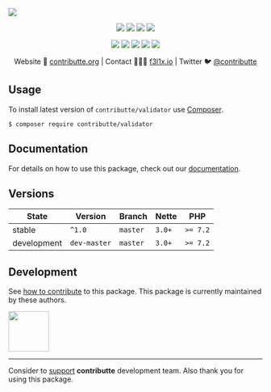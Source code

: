 ![](https://heatbadger.now.sh/github/readme/contributte/validator/)

<p align=center>
  <a href="https://github.com/contributte/validator/actions"><img src="https://badgen.net/github/checks/contributte/validator/master?cache=300"></a>
  <a href="https://coveralls.io/r/contributte/validator"><img src="https://badgen.net/coveralls/c/github/contributte/validator?cache=300"></a>
  <a href="https://packagist.org/packages/contributte/validator"><img src="https://badgen.net/packagist/dm/contributte/validator"></a>
  <a href="https://packagist.org/packages/contributte/validator"><img src="https://badgen.net/packagist/v/contributte/validator"></a>
</p>
<p align=center>
  <a href="https://packagist.org/packages/contributte/validator"><img src="https://badgen.net/packagist/php/contributte/validator"></a>
  <a href="https://github.com/contributte/validator"><img src="https://badgen.net/github/license/contributte/validator"></a>
  <a href="https://bit.ly/ctteg"><img src="https://badgen.net/badge/support/gitter/cyan"></a>
  <a href="https://bit.ly/cttfo"><img src="https://badgen.net/badge/support/forum/yellow"></a>
  <a href="https://contributte.org/partners.html"><img src="https://badgen.net/badge/sponsor/donations/F96854"></a>
</p>

<p align=center>
Website 🚀 <a href="https://contributte.org">contributte.org</a> | Contact 👨🏻‍💻 <a href="https://f3l1x.io">f3l1x.io</a> | Twitter 🐦 <a href="https://twitter.com/contributte">@contributte</a>
</p>

## Usage

To install latest version of `contributte/validator` use [Composer](https://getcomposer.com).

```
$ composer require contributte/validator
```

## Documentation

For details on how to use this package, check out our [documentation](.docs).

## Versions

| State       | Version      | Branch   | Nette    | PHP      |
|-------------|--------------|----------|----------|----------|
| stable      | `^1.0`       | `master` | `3.0+`   | `>= 7.2` |
| development | `dev-master` | `master` | `3.0+`   | `>= 7.2` |


## Development

See [how to contribute](https://contributte.org) to this package. This package is currently maintained by these authors.

<a href="https://github.com/jiripudil">
    <img width="80" height="80" src="https://avatars2.githubusercontent.com/u/1042159?v=3&s=80">
</a>

-----

Consider to [support](https://contributte.com/partners) **contributte** development team.
Also thank you for using this package.
